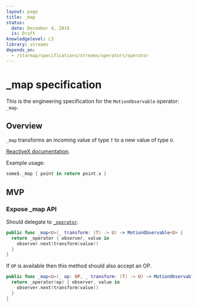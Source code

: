 ```yaml
---
layout: page
title: _map
status:
  date: December 4, 2016
  is: Draft
knowledgelevel: L3
library: streams
depends_on:
  - /starmap/specifications/streams/operators/operator
---
```


# _map specification

This is the engineering specification for the `MotionObservable` operator: `_map`.

## Overview

`_map` transforms an incoming value of type `T` to a new value of type `U`.

[ReactiveX documentation](http://reactivex.io/documentation/operators/map.html).

Example usage:

```swift
some$._map { point in return point.x }
```

## MVP

### Expose _map API

Should delegate to [`_operator`](operator).

```swift
public func _map<U>(_ transform: (T) -> U) -> MotionObservable<U> {
  return _operator { observer, value in
    observer.next(transform(value))
  }
}
```

If `OP` is available then this method should also accept an OP.

```swift
public func _map<U>(_ op: OP, _ transform: (T) -> U) -> MotionObservable<U> {
  return _operator(op) { observer, value in
    observer.next(transform(value))
  }
}
```
